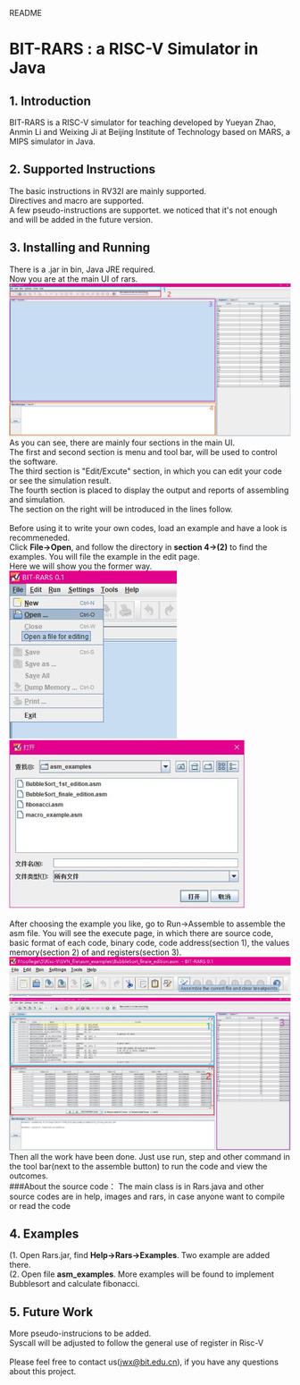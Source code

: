 README

# BIT-RARS : a RISC-V Simulator in Java 


## 1. Introduction
  BIT-RARS is a RISC-V simulator for teaching developed by Yueyan Zhao, Anmin Li and Weixing Ji at Beijing Institute of Technology based on MARS, a MIPS simulator in Java. <br>

## 2. Supported Instructions
  The basic instructions in RV32I are mainly supported.<br>
  Directives and macro are supported.<br>
  A few pseudo-instructions are supportet. we noticed that it's not enough and will be added in the future version.<br>
## 3. Installing and Running
  There is a .jar in bin, Java JRE required.<br>
  Now you are at the main UI of rars. <br>
  ![1](https://github.com/jiweixing/bit-rars/raw/master/screen_shot/3_1.jpg "Main UI")	<br>
  As you can see, there are mainly four sections in the main UI. <br>
  The first and second section is menu and tool bar, will be used to control the software. <br>
  The third section is "Edit/Excute" section, in which you can edit your code or see the simulation result. <br>
  The fourth section is placed to display the output and reports of assembling and simulation.<br>
  The section on the right will be introduced in the lines follow.<br>
  <br>
  Before using it to write your own codes, load an example and have a look is recommeneded.<br>
  Click **File→Open**, and follow the directory in **section 4→(2)** to find the examples. You will file the example in the edit page.<br>
  Here we will show you the former way.<br>
  ![2](https://github.com/jiweixing/bit-rars/raw/master/screen_shot/3_2.jpg "Open file")
  ![3](https://github.com/jiweixing/bit-rars/raw/master/screen_shot/3_3.jpg "Select file")	<br>
  <br>
  After choosing the example you like, go to Run→Assemble to assemble the asm file. You will see the execute page, in which there are source code, basic format of each code, binary code, code address(section 1), the values memory(section 2) of and registers(section 3).<br>
  ![4](https://github.com/jiweixing/bit-rars/raw/master/screen_shot/3_4.jpg "Assemble file")	<br>
  ![5](https://github.com/jiweixing/bit-rars/raw/master/screen_shot/3_5.jpg "Assemble button in tool bar")	<br>
  Then all the work have been done. Just use run, step and other command in the tool bar(next to  the assemble button) to run the code and view the outcomes.<br>
###About the source code：
  The main class is in Rars.java and other source codes are in help, images and rars, in case anyone want to compile or read the code
## 4. Examples
  (1. Open Rars.jar, find **Help→Rars→Examples**. Two example are added there.<br>
  (2. Open file **asm_examples**. More examples will be found to implement Bubblesort and calculate fibonacci.<br>
## 5. Future Work
  More pseudo-instrucions to be added.<br>
  Syscall will be adjusted to follow the general use of register in Risc-V<br>
  <br>
  Please feel free to contact us(jwx@bit.edu.cn), if you have any questions about this project.<br>
